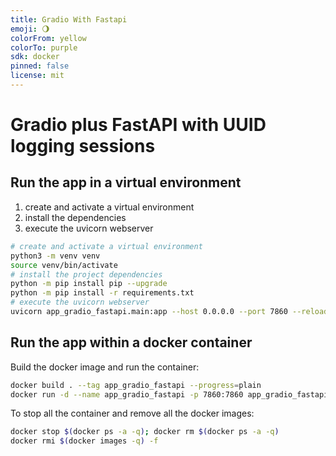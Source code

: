 ```yaml
---
title: Gradio With Fastapi
emoji: 🌖
colorFrom: yellow
colorTo: purple
sdk: docker
pinned: false
license: mit
---
```


# Gradio plus FastAPI with UUID logging sessions
## Run the app in a virtual environment

1. create and activate a virtual environment
2. install the dependencies
3. execute the uvicorn webserver

```bash
# create and activate a virtual environment
python3 -m venv venv
source venv/bin/activate
# install the project dependencies
python -m pip install pip --upgrade
python -m pip install -r requirements.txt
# execute the uvicorn webserver
uvicorn app_gradio_fastapi.main:app --host 0.0.0.0 --port 7860 --reload
```

## Run the app within a docker container

Build the docker image and run the container:

```bash
docker build . --tag app_gradio_fastapi --progress=plain
docker run -d --name app_gradio_fastapi -p 7860:7860 app_gradio_fastapi; docker logs -f app_gradio_fastapi
```

To stop all the container and remove all the docker images:


```bash
docker stop $(docker ps -a -q); docker rm $(docker ps -a -q)
docker rmi $(docker images -q) -f
```
